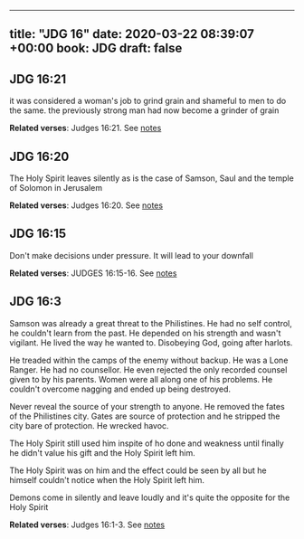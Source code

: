 
---
title: "JDG 16"
date: 2020-03-22 08:39:07 +00:00
book: JDG
draft: false
---

## JDG 16:21

it was considered a woman's job to grind grain and shameful to men to do the same. the previously strong man had now become a grinder of grain

**Related verses**: Judges 16:21. See [notes](https://my.bible.com/notes/3390762154067747093)


## JDG 16:20

The Holy Spirit leaves silently as is the case of Samson, Saul and the temple of Solomon in Jerusalem

**Related verses**: Judges 16:20. See [notes](https://my.bible.com/notes/3390131607838647052)


## JDG 16:15

Don't make decisions under pressure. It will lead to your downfall

**Related verses**: JUDGES 16:15-16. See [notes](https://my.bible.com/notes/2600435709056377026)


## JDG 16:3

Samson was already a great threat to the Philistines. He had no self control, he couldn't learn from the past. He depended on his strength and wasn't vigilant. He lived the way he wanted to. Disobeying God, going after harlots.

He treaded within the camps of the enemy without backup. He was a Lone Ranger. He had no counsellor. He even rejected the only recorded counsel given to by his parents. Women were all along one of his problems. He couldn't overcome nagging and ended up being destroyed. 

Never reveal the source of your strength to anyone. He removed the fates of the Philistines city. Gates are source of protection and he stripped the city bare of protection. He wrecked havoc.

The Holy Spirit still used him inspite of ho done and weakness until finally he didn't value his gift and the Holy Spirit left him.

The Holy Spirit was on him and the effect could be seen by all but he himself couldn't notice when the Holy Spirit left him.

Demons come in silently and leave loudly and it's quite the opposite for the Holy Spirit

**Related verses**: Judges 16:1-3. See [notes](https://my.bible.com/notes/2600431029429461172)


